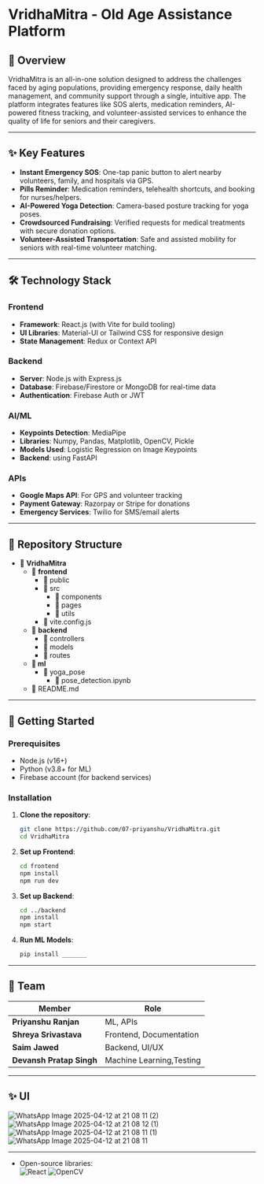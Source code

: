 # VridhaMitra - Old Age Assistance Platform

## 📌 Overview
VridhaMitra is an all-in-one solution designed to address the challenges faced by aging populations, providing emergency response, daily health management, and community support through a single, intuitive app. The platform integrates features like SOS alerts, medication reminders, AI-powered fitness tracking, and volunteer-assisted services to enhance the quality of life for seniors and their caregivers.

---

## ✨ Key Features
- **Instant Emergency SOS**: One-tap panic button to alert nearby volunteers, family, and hospitals via GPS.
- **Pills Reminder**: Medication reminders, telehealth shortcuts, and booking for nurses/helpers.
- **AI-Powered Yoga Detection**: Camera-based posture tracking for yoga poses.
- **Crowdsourced Fundraising**: Verified requests for medical treatments with secure donation options.
- **Volunteer-Assisted Transportation**: Safe and assisted mobility for seniors with real-time volunteer matching.

---

## 🛠️ Technology Stack
### Frontend
- **Framework**: React.js (with Vite for build tooling)
- **UI Libraries**: Material-UI or Tailwind CSS for responsive design
- **State Management**: Redux or Context API

### Backend
- **Server**: Node.js with Express.js
- **Database**: Firebase/Firestore or MongoDB for real-time data
- **Authentication**: Firebase Auth or JWT

### AI/ML
- **Keypoints Detection**: MediaPipe
- **Libraries**: Numpy, Pandas, Matplotlib, OpenCV, Pickle
- **Models Used**: Logistic Regression on Image Keypoints
- **Backend**: using FastAPI

### APIs
- **Google Maps API**: For GPS and volunteer tracking
- **Payment Gateway**: Razorpay or Stripe for donations
- **Emergency Services**: Twilio for SMS/email alerts

---

## 📂 Repository Structure
- 📂 **VridhaMitra**
  - 📂 **frontend**
    - 📂 public
    - 📂 src
      - 📂 components
      - 📂 pages
      - 📂 utils
    - 📜 vite.config.js
  - 📂 **backend**
    - 📂 controllers
    - 📂 models
    - 📂 routes
  - **📂 ml**
    - 📂 yoga_pose
      - 📜 pose_detection.ipynb
  - 📜 README.md
---

## 🚀 Getting Started
### Prerequisites
- Node.js (v16+)
- Python (v3.8+ for ML)
- Firebase account (for backend services)

### Installation
1. **Clone the repository**:
   ```bash
   git clone https://github.com/07-priyanshu/VridhaMitra.git
   cd VridhaMitra

2. **Set up Frontend**:
   ```bash
   cd frontend
   npm install
   npm run dev

3. **Set up Backend**:
   ```bash
   cd ../backend
   npm install
   npm start

3. **Run ML Models**:
   ```bash
   pip install _______
---

## 🌟 Team

| Member                  | Role                     |
|-------------------------|--------------------------|
| **Priyanshu Ranjan**    | ML, APIs                 |
| **Shreya Srivastava**   | Frontend, Documentation  |
| **Saim Jawed**          | Backend, UI/UX           |
| **Devansh Pratap Singh**| Machine Learning,Testing |
---

## ✨ UI
![WhatsApp Image 2025-04-12 at 21 08 11 (2)](https://github.com/user-attachments/assets/a228a1cd-ec67-4bbc-bdc0-830ed909e029)
![WhatsApp Image 2025-04-12 at 21 08 12 (1)](https://github.com/user-attachments/assets/f7d2555e-a64a-4612-977d-663b53843e05)
![WhatsApp Image 2025-04-12 at 21 08 11 (1)](https://github.com/user-attachments/assets/52656746-3d5e-49a3-afbc-b4264fa976a3)
![WhatsApp Image 2025-04-12 at 21 08 11](https://github.com/user-attachments/assets/9b3acec7-428e-4241-ae65-8b7166feb187)

---
- Open-source libraries:  
  ![React](https://img.shields.io/badge/-React-61DAFB?logo=react&logoColor=white)
  ![OpenCV](https://img.shields.io/badge/-OpenCV-5C3EE8?logo=opencv&logoColor=white)
